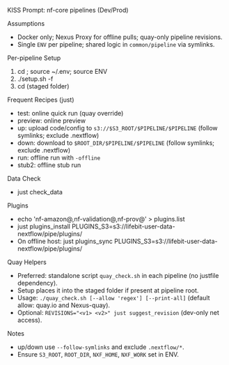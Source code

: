 KISS Prompt: nf-core pipelines (Dev/Prod)

Assumptions
- Docker only; Nexus Proxy for offline pulls; quay-only pipeline revisions.
- Single `ENV` per pipeline; shared logic in `common/pipeline` via symlinks.

Per-pipeline Setup
1) cd <pipeline>; source ~/.env; source ENV
2) ./setup.sh -f
3) cd <pipeline> (staged folder)

Frequent Recipes (just)
- test: online quick run (quay override)
- preview: online preview
- up: upload code/config to `s3://$S3_ROOT/$PIPELINE/$PIPELINE` (follow symlinks; exclude .nextflow)
- down: download to `$ROOT_DIR/$PIPELINE/$PIPELINE` (follow symlinks; exclude .nextflow)
- run: offline run with `-offline`
- stub2: offline stub run

Data Check
- just check_data

Plugins
- echo 'nf-amazon@<ver>,nf-validation@<ver>,nf-prov@<ver>' > plugins.list
- just plugins_install PLUGINS_S3=s3://lifebit-user-data-nextflow/pipe/plugins/
- On offline host: just plugins_sync PLUGINS_S3=s3://lifebit-user-data-nextflow/pipe/plugins/

Quay Helpers
- Preferred: standalone script `quay_check.sh` in each pipeline (no justfile dependency).
- Setup places it into the staged folder if present at pipeline root.
- Usage: `./quay_check.sh [--allow 'regex'] [--print-all]` (default allow: quay.io and Nexus-quay).
- Optional: `REVISIONS="<v1> <v2>" just suggest_revision` (dev-only net access).

Notes
- up/down use `--follow-symlinks` and exclude `.nextflow/*`.
- Ensure `S3_ROOT`, `ROOT_DIR`, `NXF_HOME`, `NXF_WORK` set in ENV.
